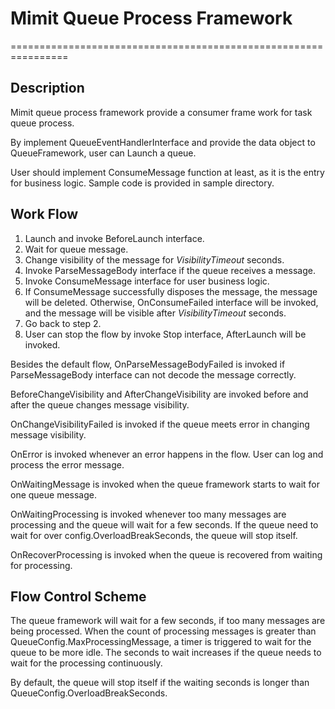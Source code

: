 # Mimit Queue Process Framework

================================================================

## Description
Mimit queue process framework provide a consumer frame work for task queue process.

By implement QueueEventHandlerInterface and provide the data object to QueueFramework, 
user can Launch a queue. 

User should implement ConsumeMessage function at least, as it is the entry for business logic. 
Sample code is provided in sample directory.

## Work Flow

1. Launch and invoke BeforeLaunch interface.
2. Wait for queue message.
4. Change visibility of the message for *VisibilityTimeout* seconds.
3. Invoke ParseMessageBody interface if the queue receives a message.
4. Invoke ConsumeMessage interface for user business logic.
5. If ConsumeMessage successfully disposes the message, the message will be deleted.
   Otherwise, OnConsumeFailed interface will be invoked, and the message will be visible
   after *VisibilityTimeout* seconds.
6. Go back to step 2.
7. User can stop the flow by invoke Stop interface, AfterLaunch will be invoked.

Besides the default flow, OnParseMessageBodyFailed is invoked if ParseMessageBody interface
can not decode the message correctly. 

BeforeChangeVisibility and AfterChangeVisibility are 
invoked before and after the queue changes message visibility. 

OnChangeVisibilityFailed is invoked if the queue meets error in changing message visibility. 

OnError is invoked whenever an error happens in the flow. 
User can log and process the error message.

OnWaitingMessage is invoked when the queue framework starts to wait for one queue message.

OnWaitingProcessing is invoked whenever too many messages are processing and the queue will 
wait for a few seconds. If the queue need to wait for over config.OverloadBreakSeconds,
the queue will stop itself.

OnRecoverProcessing is invoked when the queue is recovered from waiting for processing.

## Flow Control Scheme

The queue framework will wait for a few seconds, if too many messages are being processed.
When the count of processing messages is greater than QueueConfig.MaxProcessingMessage, 
a timer is triggered to wait for the queue to be more idle. The seconds to wait increases 
if the queue needs to wait for the processing continuously. 

By default, the queue will stop itself if the waiting seconds is longer than QueueConfig.OverloadBreakSeconds.